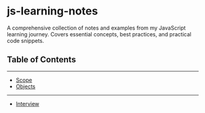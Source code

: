 # js-learning-notes
A comprehensive collection of notes and examples from my JavaScript learning journey. Covers essential concepts, best practices, and practical code snippets.


## Table of Contents
---


* [Scope](scope.md)
* [Objects](object.md)



---



* [Interview](Interview.md)
